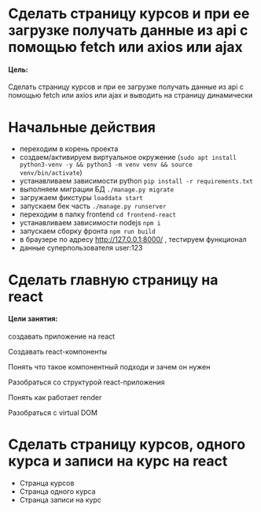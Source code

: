 # Сделать страницу курсов и при ее загрузке получать данные из api с помощью fetch или axios или ajax

#### Цель: 
Сделать страницу курсов и при ее загрузке получать данные из api с помощью fetch или axios или ajax и выводить на страницу динамически

 
# Начальные действия

* переходим в корень проекта
* создаем/активируем виртуальное окружение (`sudo apt install python3-venv -y && python3 -m venv venv && source venv/bin/activate`)
* устанавливаем зависимости python `pip install -r requirements.txt`
* выполняем миграции БД `./manage.py migrate`
* загружаем фикстуры `loaddata start`
* запускаем бек часть `./manage.py runserver`
* переходим в папку frontend `cd frontend-react`
* устанавливаем зависимости nodejs `npm i`
* запускаем сборку фронта `npm run build`
* в браузере по адресу http://127.0.0.1:8000/ , тестируем функционал
* данные суперпользователя user:123


# Сделать главную страницу на react

#### Цели занятия:
создавать приложение на react

Создавать react-компоненты

Понять что такое компонентный подходи и зачем он нужен

Разобраться со структурой react-приложения

Понять как работает render

Разобраться с virtual DOM

# Сделать страницу курсов, одного курса и записи на курс на react
* Странца курсов
* Странца одного курса
* Странца записи на курс